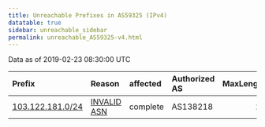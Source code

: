 ```yaml
---
title: Unreachable Prefixes in AS59325 (IPv4)
datatable: true
sidebar: unreachable_sidebar
permalink: unreachable_AS59325-v4.html
---
```


Data as of 2019-02-23 08:30:00 UTC


<div class="datatable-begin"></div>

| Prefix                                                     | Reason                                                                                                  | affected   | Authorized AS   |   MaxLength | Anchor                                       |   unreachable /24s |
|:-----------------------------------------------------------|:--------------------------------------------------------------------------------------------------------|:-----------|:----------------|------------:|:---------------------------------------------|-------------------:|
| [103.122.181.0/24](https://stat.ripe.net/103.122.181.0/24) | [INVALID ASN](https://rpki-validator.ripe.net/announcement-preview?asn=AS59325&prefix=103.122.181.0/24) | complete   | AS138218        |          24 | [APNIC](unreachable_APNIC_RPKI_Root-v4.html) |                  1 |

<div class="datatable-end"></div>
